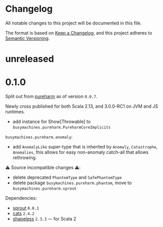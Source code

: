 # Changelog

All notable changes to this project will be documented in this file.

The format is based on [Keep a Changelog](https://keepachangelog.com/en/1.0.0/),
and this project adheres to [Semantic Versioning](https://semver.org/spec/v2.0.0.html).

# unreleased

# 0.1.0

Split out from [pureharm](https://github.com/busymachines/pureharm) as of version `0.0.7`.

Newly cross published for both Scala 2.13, and 3.0.0-RC1 on JVM and JS runtimes.

- add instance for Show[Throwable] to `busymachines.pureharm.PureharmCoreImplicits`

`busymachines.pureharm.anomaly`:
- add `AnomalyLike` super-type that is inherited by `Anomaly`, `Catastrophe`, `Anomalies`, this allows
  for easy non-anomaly catch-all that allows rethrowing.

:warning: Source incompatible changes :warning::
- delete deprecated `PhantomType` and `SafePhantomType`
- delete package `busymachines.pureharm.phantom`, move to `busymachines.pureharm.sprout`

Dependencies:
- [sprout](https://github.com/lorandszakacs/sprout) `0.0.1`
- [cats](https://github.com/typelevel/cats) `2.4.2`
- [shapeless](https://github.com/milessabin/shapeless) `2.3.3` — for Scala 2

